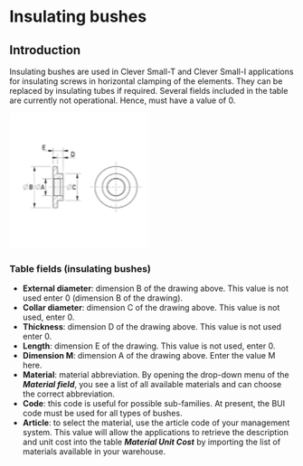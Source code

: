 # Insulating bushes


## Introduction
Insulating bushes are used in Clever Small-T and Clever Small-I applications for insulating screws in horizontal clamping of the elements. They can be replaced by insulating tubes if required. Several fields included in the table are currently not operational. Hence, must have a value of 0. 

<img src="img/BussoleIsolanti.png" height="240px">

### Table fields (insulating bushes)
- **External diameter**: dimension B of the drawing above. This value is not used enter 0 (dimension B of the drawing).
- **Collar diameter**: dimension C of the drawing above. This value is not used, enter 0.
- **Thickness**: dimension D of the drawing above. This value is not used enter 0.
- **Length**: dimension E of the drawing. This value is not used, enter 0.
- **Dimension M**: dimension A of the drawing above. Enter the value M here.
- **Material**: material abbreviation. By opening the drop-down menu of the ***Material field***, you see a list of all available materials and can choose the correct abbreviation.
- **Code**: this code is useful for possible sub-families. At present, the BUI code must be used for all types of bushes.
- **Article**: to select the material, use the article code of your management system. This value will allow the applications to retrieve the description and unit cost into the table ***Material Unit Cost*** by importing the list of materials available in your warehouse.
